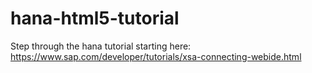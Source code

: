 # hana-html5-tutorial
Step through the hana tutorial starting here: https://www.sap.com/developer/tutorials/xsa-connecting-webide.html

